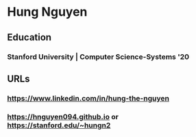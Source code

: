 # Hung Nguyen

## Education
### Stanford University | Computer Science-Systems '20

## URLs
### https://www.linkedin.com/in/hung-the-nguyen
### https://hnguyen094.github.io or https://stanford.edu/~hungn2
